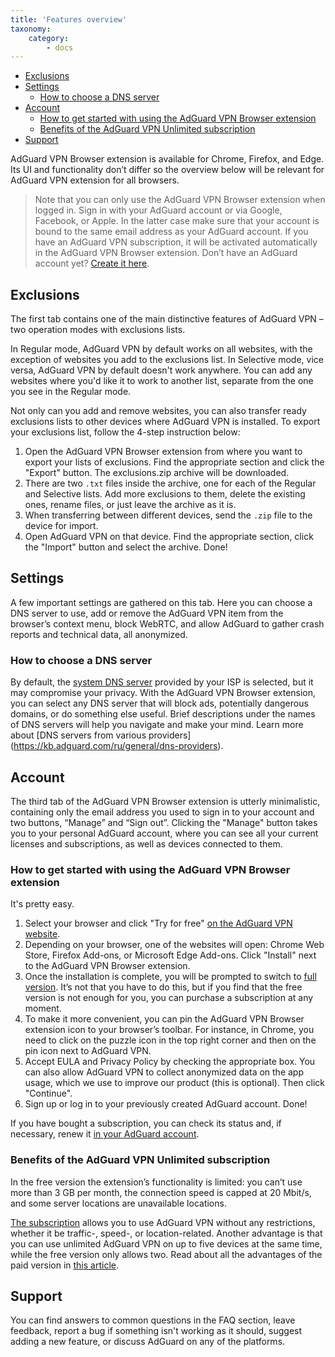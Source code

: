 ```yaml
---
title: 'Features overview'
taxonomy:
    category:
        - docs
---
```


*   [Exclusions](#exclusions)
*   [Settings](#settings)
	*   [How to choose a DNS server](#choose-dns-server)   
*   [Account](#account)
	*   [How to get started with using the AdGuard VPN Browser extension](#get-started)
	*   [Benefits of the AdGuard VPN Unlimited subscription](#subscription-benefits)
*   [Support](#support)

AdGuard VPN Browser extension is available for Chrome, Firefox, and Edge. Its UI and functionality don’t differ so the overview below will be relevant for AdGuard VPN extension for all browsers.

> Note that you can only use the AdGuard VPN Browser extension when logged in. Sign in with your AdGuard account or via Google, Facebook, or Apple. In the latter case make sure that your account is bound to the same email address as your AdGuard account. If you have an AdGuard VPN subscription, it will be activated automatically in the AdGuard VPN Browser extension. Don’t have an AdGuard account yet? [Create it here](https://auth.adguard.com/registration.html).

<a name="exclusions"></a>
## Exclusions
The first tab contains one of the main distinctive features of AdGuard VPN – two operation modes with exclusions lists.

In Regular mode, AdGuard VPN by default works on all websites, with the exception of websites you add to the exclusions list. In Selective mode, vice versa, AdGuard VPN by default doesn't work anywhere. You can add any websites where you'd like it to work to another list, separate from the one you see in the Regular mode.

Not only can you add and remove websites, you can also transfer ready exclusions lists to other devices where AdGuard VPN is installed. To export your exclusions list, follow the 4-step instruction below:

1. Open the AdGuard VPN Browser extension from where you want to export your lists of exclusions. Find the appropriate section and click the "Export" button. The exclusions.zip archive will be downloaded.
2. There are two `.txt` files inside the archive, one for each of the Regular and Selective lists. Add more exclusions to them, delete the existing ones, rename files, or just leave the archive as it is.
3. When transferring between different devices, send the `.zip` file to the device for import.
4. Open AdGuard VPN on that device. Find the appropriate section, click the "Import" button and select the archive.
Done!

<a name="settings"></a>
## Settings

A few important settings are gathered on this tab. Here you can choose a DNS server to use, add or remove the AdGuard VPN item from the browser’s context menu, block WebRTC, and allow AdGuard to gather crash reports and technical data, all anonymized.

<a name="choose-dns-server"></a>
### How to choose a DNS server

By default, the [system DNS server](https://kb.adguard.com/en/general/dns-filtering#what-is-dns) provided by your ISP is selected, but it may compromise your privacy. With the AdGuard VPN Browser extension, you can select any DNS server that will block ads, potentially dangerous domains, or do something else useful. Brief descriptions under the names of DNS servers will help you navigate and make your mind. Learn more about [DNS servers from various providers] (https://kb.adguard.com/ru/general/dns-providers).
 
<a name="account"></a> 
## Account

The third tab of the AdGuard VPN Browser extension is utterly minimalistic, containing only the email address you used to sign in to your account and two buttons, “Manage” and “Sign out”. Clicking the "Manage" button takes you to your personal AdGuard account, where you can see all your current licenses and subscriptions, as well as devices connected to them.

<a name="get-started"></a>
### How to get started with using the AdGuard VPN Browser extension

It's pretty easy.

1. Select your browser and click "Try for free" [on the AdGuard VPN website](https://adguard-vpn.com/en/welcome.html).
2. Depending on your browser, one of the websites will open: Chrome Web Store, Firefox Add-ons, or Microsoft Edge Add-ons. Click "Install" next to the AdGuard VPN Browser extension.
3. Once the installation is complete, you will be prompted to switch to [full version](https://adguard-vpn.com/thankyou.html). It’s not that you have to do this, but if you find that the free version is not enough for you, you can purchase a subscription at any moment.
4. To make it more convenient, you can pin the AdGuard VPN Browser extension icon to your browser’s toolbar. For instance, in Chrome, you need to click on the puzzle icon in the top right corner and then on the pin icon next to AdGuard VPN.
5. Accept EULA and Privacy Policy by checking the appropriate box. You can also allow AdGuard VPN to collect anonymized data on the app usage, which we use to improve our product (this is optional). Then click "Continue".
6. Sign up or log in to your previously created AdGuard account.
Done!

If you have bought a subscription, you can check its status and, if necessary, renew it [in your AdGuard account](https://my.adguard.com/en/main.html). 

<a name="subscription-benefits"></a>
### Benefits of the AdGuard VPN Unlimited subscription

In the free version the extension’s functionality is limited: you can’t use more than 3 GB per month, the connection speed is capped at 20 Mbit/s, and some server locations are unavailable locations.

[The subscription](https://adguard-vpn.com/en/license.html) allows you to use AdGuard VPN without any restrictions, whether it be traffic-, speed-, or location-related. Another advantage is that you can use unlimited AdGuard VPN on up to five devices at the same time, while the free version only allows two. Read about all the advantages of the paid version in [this article](https://kb.adguard.com/en/vpn/adguard-vpn-general/free-and-full-versions).

<a name="support"></a>
## Support

You can find answers to common questions in the FAQ section, leave feedback, report a bug if something isn't working as it should, suggest adding a new feature, or discuss AdGuard on any of the platforms. 
